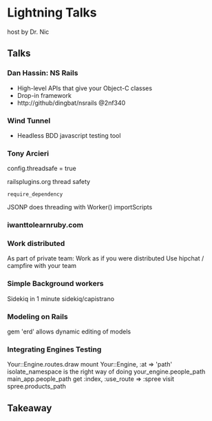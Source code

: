 # Lightning Talks
host by Dr. Nic

## Talks

### Dan Hassin: NS Rails

* High-level APIs that give your Object-C classes
* Drop-in framework 
* http://github/dingbat/nsrails @2nf340

### Wind Tunnel

* Headless BDD javascript testing tool

### Tony Arcieri

config.threadsafe = true

railsplugins.org thread safety

	require_dependency

JSONP does threading with Worker()
	importScripts
	
### iwanttolearnruby.com

### Work distributed
As part of private team:
Work as if you were distributed
Use hipchat / campfire with your team

### Simple Background workers
Sidekiq in 1 minute
sidekiq/capistrano

### Modeling on Rails

gem 'erd' allows dynamic editing of models

### Integrating Engines Testing

Your::Engine.routes.draw
mount Your::Engine, :at => 'path'
isolate_namespace is the right way of doing
	your_engine.people_path
	main_app.people_path
	get :index, :use_route => :spree
	visit spree.products_path

## Takeaway